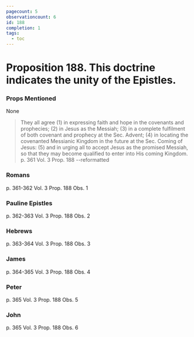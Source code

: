 ```yaml
---
pagecount: 5
observationcount: 6
id: 188
completion: 1
tags:
  - toc
---
```

# Proposition 188. This doctrine indicates the unity of the Epistles.

### Props Mentioned
None

>They all agree 
>(1) in expressing faith and hope in the covenants and prophecies; 
>(2) in Jesus as the Messiah; 
>(3) in a complete fulfilment of both covenant and prophecy at the Sec. Advent; 
>(4) in locating the covenanted Messianic Kingdom in the future at the Sec. Coming of Jesus:
>(5) and in urging all to accept Jesus as the promised Messiah, so that they may become qualified to enter into His coming Kingdom.
>p. 361 Vol. 3 Prop. 188 --reformatted

### Romans
p. 361-362 Vol. 3 Prop. 188 Obs. 1
### Pauline Epistles
p. 362-363 Vol. 3 Prop. 188 Obs. 2
### Hebrews
p. 363-364 Vol. 3 Prop. 188 Obs. 3
### James
p. 364-365 Vol. 3 Prop. 188 Obs. 4
### Peter
p. 365 Vol. 3 Prop. 188 Obs. 5
### John
p. 365 Vol. 3 Prop. 188 Obs. 6
